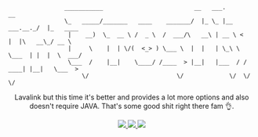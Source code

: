 ```
                ___________                          __   ___.              __           
                \_   _____/_______   ____    _______/  |_ \_ |__   ___.__._/  |_   ____  
                 |    __)  \_  __ \ /  _ \  /  ___/\   __\ | __ \ <   |  |\   __\_/ __ \ 
                 |     \    |  | \/(  <_> ) \___ \  |  |   | \_\ \ \___  | |  |  \  ___/ 
                 \___  /    |__|    \____/ /____  > |__|   |___  / / ____| |__|   \___  >
                     \/                         \/             \/  \/                 \/ 
```
<p align="center">
	<p align="center">
        Lavalink but this time it's better and provides a lot more options and also doesn't require JAVA. That's some good shit right there 
    fam 👌.
    </p>
    <p align="center">
	    <a href="https://discord.gg/ZJaVXK8">
		    <img src="https://img.shields.io/badge/Discord-Support-%237289DA.svg?logo=discord&style=for-the-badge&logoWidth=20&labelColor=0d0d0d" />
	    </a>
	    <a href="https://travis-ci.com/Yucked/Frostbyte">
		    <img src="https://img.shields.io/travis/com/yucked/frostbyte.svg?color=1ac9ed&label=Travis-CI&logo=travis&style=for-the-badge&logoWidth=20&labelColor=0d0d0d" />
	    </a>
  	    <a href="http://buymeacoff.ee/Yucked">
		    <img src="https://img.shields.io/badge/Buy%20Me%20A-Coffee-%23FF813F.svg?logo=buy-me-a-coffee&style=for-the-badge&logoWidth=20&labelColor=0d0d0d" />
	    </a> 
    </p>
</p>